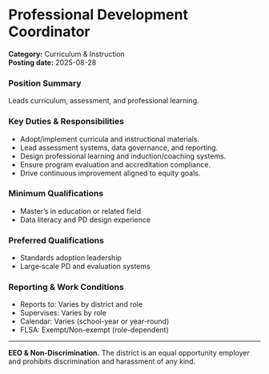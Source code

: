 # Professional Development Coordinator

**Category:** Curriculum & Instruction  
**Posting date:** 2025-08-28

### Position Summary

Leads curriculum, assessment, and professional learning.

### Key Duties & Responsibilities
- Adopt/implement curricula and instructional materials.
- Lead assessment systems, data governance, and reporting.
- Design professional learning and induction/coaching systems.
- Ensure program evaluation and accreditation compliance.
- Drive continuous improvement aligned to equity goals.

### Minimum Qualifications
- Master’s in education or related field
- Data literacy and PD design experience

### Preferred Qualifications
- Standards adoption leadership
- Large‑scale PD and evaluation systems

### Reporting & Work Conditions
- Reports to: Varies by district and role
- Supervises: Varies by role
- Calendar: Varies (school-year or year-round)
- FLSA: Exempt/Non-exempt (role-dependent)

---
**EEO & Non-Discrimination.** The district is an equal opportunity employer and prohibits discrimination and harassment of any kind.
